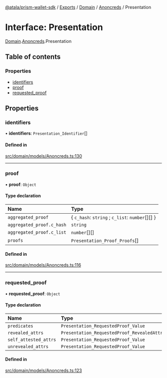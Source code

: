 [@atala/prism-wallet-sdk](../README.md) / [Exports](../modules.md) / [Domain](../modules/Domain.md) / [Anoncreds](../modules/Domain.Anoncreds.md) / Presentation

# Interface: Presentation

[Domain](../modules/Domain.md).[Anoncreds](../modules/Domain.Anoncreds.md).Presentation

## Table of contents

### Properties

- [identifiers](Domain.Anoncreds.Presentation.md#identifiers)
- [proof](Domain.Anoncreds.Presentation.md#proof)
- [requested\_proof](Domain.Anoncreds.Presentation.md#requested_proof)

## Properties

### identifiers

• **identifiers**: `Presentation_Identifier`[]

#### Defined in

[src/domain/models/Anoncreds.ts:130](https://github.com/input-output-hk/atala-prism-wallet-sdk-ts/blob/f8f2652/src/domain/models/Anoncreds.ts#L130)

___

### proof

• **proof**: `Object`

#### Type declaration

| Name | Type |
| :------ | :------ |
| `aggregated_proof` | \{ `c_hash`: `string` ; `c_list`: `number`[][]  } |
| `aggregated_proof.c_hash` | `string` |
| `aggregated_proof.c_list` | `number`[][] |
| `proofs` | `Presentation_Proof_Proofs`[] |

#### Defined in

[src/domain/models/Anoncreds.ts:116](https://github.com/input-output-hk/atala-prism-wallet-sdk-ts/blob/f8f2652/src/domain/models/Anoncreds.ts#L116)

___

### requested\_proof

• **requested\_proof**: `Object`

#### Type declaration

| Name | Type |
| :------ | :------ |
| `predicates` | `Presentation_RequestedProof_Value` |
| `revealed_attrs` | `Presentation_RequestedProof_RevealedAttrs` |
| `self_attested_attrs` | `Presentation_RequestedProof_Value` |
| `unrevealed_attrs` | `Presentation_RequestedProof_Value` |

#### Defined in

[src/domain/models/Anoncreds.ts:123](https://github.com/input-output-hk/atala-prism-wallet-sdk-ts/blob/f8f2652/src/domain/models/Anoncreds.ts#L123)

